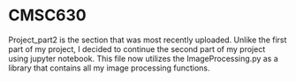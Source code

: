 # CMSC630

Project_part2 is the section that was most recently uploaded. Unlike the first part of my project, I decided to continue the second part of my project using jupyter notebook. This file now utilizes the ImageProcessing.py as a library that contains all my image processing functions.
